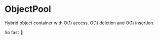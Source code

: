 # ObjectPool

Hybrid object container with O(1) access, O(1) deletion and O(1) insertion.

So fast :rocket:
